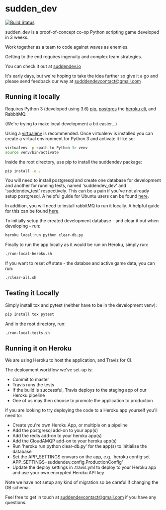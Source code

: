 # sudden_dev
[![Build Status](https://travis-ci.org/SuddenDevs/SuddenDev.svg?branch=master)](https://travis-ci.org/SuddenDevs/SuddenDev)

sudden_dev is a proof-of-concept co-op Python scripting game developed in 3 weeks.

Work together as a team to code against waves as enemies.

Getting to the end requires ingenuity and complex team strategies.

You can check it out at [suddendev.io](suddendev.io)

It's early days, but we're hoping to take the idea further so give it a go and please send feedback our way at sudddendevcontact@gmail.com

## Running it locally

Requires Python 3 (developed using 3.6) [pip](https://pip.pypa.io/en/stable/installing/), [postgres](https://www.postgresql.org/download/) the [heroku cli](https://devcenter.heroku.com/articles/heroku-cli), and RabbitMQ.

(We're trying to make local development a bit easier...)

Using a [virtualenv](https://virtualenv.pypa.io/en/stable/)
is recommended. Once virtualenv is installed you can create a virtual environment for Python 3 and activate
it like so:

```bash
virtualenv -p <path to Python 3> venv
source venv/bin/activate
```

Inside the root directory, use pip to install the
suddendev package:

```bash
pip install -e .
```

You will need to install postgresql and create one database for development and another for running tests, named 'suddendev_dev' and 'suddendev_test' respectively.
This can be a pain if you've not already setup postgresql. A helpful guide for Ubuntu users can be found [here](https://www.digitalocean.com/community/tutorials/how-to-install-and-use-postgresql-on-ubuntu-16-04).

In addition, you will need to install rabbitMQ to run it locally.
A helpful guide for this can be found [here](http://docs.celeryproject.org/en/latest/getting-started/brokers/rabbitmq.html#id4).

To initially setup the created development database - and clear it out when developing - run:

```bash
heroku local:run python clear-db.py
```

Finally to run the app locally as it would be run on Heroku, simply run:

```bash
./run-local-heroku.sh
```

If you want to reset *all* state - the databse and active game data, you can run:

```bash
./clear-all.sh
```

## Testing it Locally

Simply install tox and pytest (neither have to be in the development venv):

```bash
pip install tox pytest
```

And in the root directory, run:

```bash
./run-local-tests.sh
```

## Running it on Heroku

We are using Heroku to host the application, and Travis for CI.

The deployment workflow we've set-up is:

- Commit to master
- Travis runs the tests
- If the build is successful, Travis deploys to the staging app of our Heroku pipeline
- One of us may then choose to promote the application to production

If you are looking to try deploying the code to a Heroku app yourself you'll need to:

- Create you're own Heroku App, or multiple on a pipeline
- Add the postgresql add-on to your app(s)
- Add the redis add-on to your heroku app(s)
- Add the CloudAMQP add-on to your heroku app(s)
- Run 'heroku run python clear-db.py' for the app(s) to initialise the database
- Set the APP_SETTINGS envvars on the app, e.g. 'heroku config:set APP_SETTINGS=suddendev.config.ProductionConfig'
- Update the deploy settings in .travis.yml to deploy to your Heroku app and use your own encrypted Heroku API key

Note we have not setup any kind of migration so be careful if changing the DB schema.

Feel free to get in touch at suddendevcontact@gmail.com if you have any questions.
